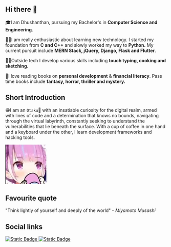 ## Hi there 👋
🎓I am Dhushanthan, pursuing my Bachelor's in **Computer Science and Engineering**.

🧑‍💻I am really enthusiastic about learning new technology. I started my foundation from **C and C++** and slowly worked my way to **Python.** My current pursuit include **MERN Stack, jQuery, Django, Flask and Flutter**.

🧑‍🍳Outside tech I develop various skills including **touch typing, cooking and sketching.**

📖I love reading books on **personal development** & **financial literacy**. Pass time books include **fantasy, horror, thriller and mystery.**

<!-- TODO: add Skills -->
<!-- ## Skills
#### Programming Languages
C, C++, Python, JavaScript
#### Framework
React, Express, Redux, Laravel, Django, Flask, Flutter, jQuery
#### Operating System 
Windows, Linux, Mac -->

<!-- TODO: add github stats -->
<!-- Add github Stats -->
<!-- Add links -->
## Short Introduction
😁I am an `Otaku`🏯 with an insatiable curiosity for the digital realm, armed with lines of code and a determination that knows no bounds, navigating through the virtual labyrinth, constantly seeking to understand the vulnerabilities that lie beneath the surface. With a cup of coffee in one hand and a keyboard under the other, I learn development frameworks and hacking tools.

![](assets/cupoftea.png)

## Favourite quote
"Think lightly of yourself and deeply of the world" - _Miyamoto Musashi_

## Social links

<a href="https://twitter.com/Z3r0Tw0_ZT">
<img alt="Static Badge" src="https://img.shields.io/badge/Follow%20me-link?style=for-the-badge&logo=x&logoColor=white&color=black">
</a>
<a href="https://www.linkedin.com/in/dhushanthan/">
<img alt="Static Badge" src="https://img.shields.io/badge/Linkedin-link?style=for-the-badge&logo=linkedin&color=%230a66c1">
</a>

<!-- TODO: Future adds -->
<!-- Twitch and YouTube -->
<!-- <a href="https://www.twitch.tv/z3r0tw0_zt">
<img alt="Static Badge" src="https://img.shields.io/badge/twitch-link?style=for-the-badge&logo=twitch&logoColor=white&color=%238c44f6">
</a>
<a href="https://www.youtube.com/@Z3r0Tw0_ZT">
<img alt="Static Badge" src="https://img.shields.io/badge/Youtube-link?style=for-the-badge&logo=youtube&color=%23ff0000">
</a> -->

